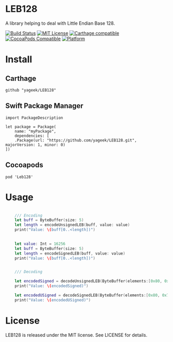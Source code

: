 LEB128
==========

A library helping to deal with Little Endian Base 128.

[![Build Status](https://travis-ci.org/yageek/LEB128.svg?branch=master)](https://travis-ci.org/yageek/LEB128)
[![MIT License](http://img.shields.io/badge/license-MIT-blue.svg?style=flat)](LICENSE)
[![Carthage compatible](https://img.shields.io/badge/Carthage-compatible-4BC51D.svg?style=flat)](https://github.com/Carthage/Carthage)
[![CocoaPods Compatible](https://img.shields.io/cocoapods/v/LEB128.svg)](https://img.shields.io/cocoapods/v/LEB128.svg)
[![Platform](https://img.shields.io/cocoapods/p/LEB128.svg?style=flat)](http://cocoadocs.org/docsets/LEB128)

# Install

## Carthage

```
github "yageek/LEB128"
```

## Swift Package Manager

```
import PackageDescription

let package = Package(
    name: "myPackage",
    dependencies: [
    .Package(url: "https://github.com/yageek/LEB128.git", majorVersion: 1, minor: 0)
])
```

## Cocoapods

```
pod 'Leb128'
```

# Usage

```swift

    /// Encoding
    let buff = ByteBuffer(size: 5)
    let length = encodeUnsignedLEB(buff, value: value)
    print("Value: \(buff[0..<length])")
    

    let value: Int = 16256
    let buff = ByteBuffer(size: 5)
    let length = encodeSignedLEB(buff, value: value)
    print("Value: \(buff[0..<length])")


    /// Decoding

    let encodedSigned = decodeUnsignedLEB(ByteBuffer(elements:[0x80, 0x7f]))
    print("Value: \(encodedSigned)")

    let encodedUSigned = decodeSignedLEB(ByteBuffer(elements:[0x80, 0x7f]))
    print("Value: \(encodedUSigned)")

```

# License

LEB128 is released under the MIT license. See LICENSE for details.
